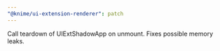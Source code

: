 ```yaml
---
"@knime/ui-extension-renderer": patch
---
```


Call teardown of UIExtShadowApp on unmount. Fixes possible memory leaks.
